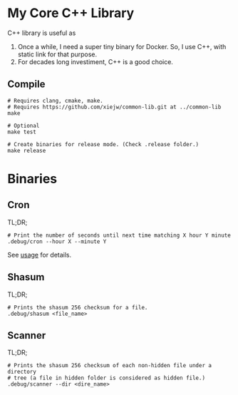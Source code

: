 # My Core C++ Library

C++ library is useful as

1. Once a while, I need a super tiny binary for Docker. So, I use C++, with
   static link for that purpose.
2. For decades long investiment, C++ is a good choice.

## Compile

    # Requires clang, cmake, make.
    # Requires https://github.com/xiejw/common-lib.git at ../common-lib
    make

    # Optional
    make test

    # Create binaries for release mode. (Check .release folder.)
    make release

# Binaries

## Cron

TL;DR;

    # Print the number of seconds until next time matching X hour Y minute
    .debug/cron --hour X --minute Y

See [usage](docs/usages/cron.md) for details.

## Shasum

TL;DR;

    # Prints the shasum 256 checksum for a file.
    .debug/shasum <file_name>

## Scanner

TL;DR;

    # Prints the shasum 256 checksum of each non-hidden file under a directory
    # tree (a file in hidden folder is considered as hidden file.)
    .debug/scanner --dir <dire_name>


